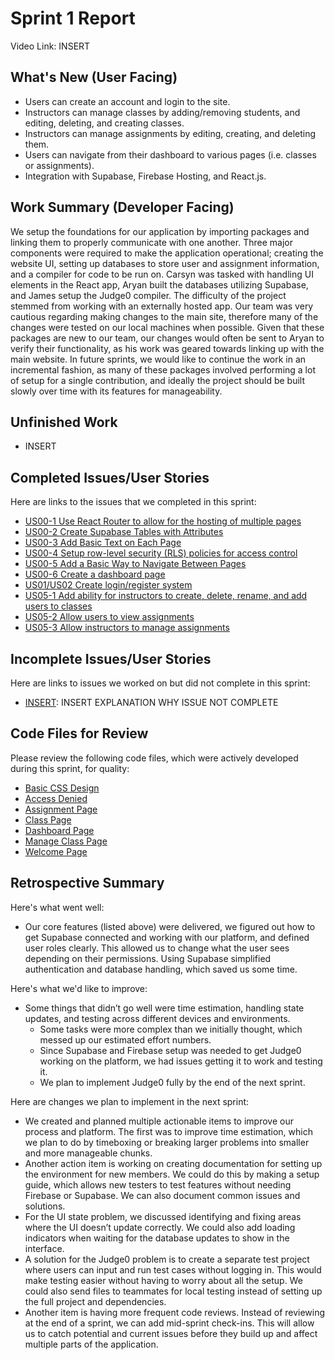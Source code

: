 # Sprint 1 Report 
Video Link: INSERT

## What's New (User Facing)
 * Users can create an account and login to the site.
 * Instructors can manage classes by adding/removing students, and editing, deleting, and creating classes.
 * Instructors can manage assignments by editing, creating, and deleting them.
 * Users can navigate from their dashboard to various pages (i.e. classes or assignments).
 * Integration with Supabase, Firebase Hosting, and React.js.

## Work Summary (Developer Facing)
We setup the foundations for our application by importing packages and linking them to properly communicate with one another. Three major components were required to make the application operational; creating the website UI, setting up databases to store user and assignment information, and a compiler for code to be run on. Carsyn was tasked with handling UI elements in the React app, Aryan built the databases utilizing Supabase, and James setup the Judge0 compiler. The difficulty of the project stemmed from working with an externally hosted app. Our team was very cautious regarding making changes to the main site, therefore many of the changes were tested on our local machines when possible. Given that these packages are new to our team, our changes would often be sent to Aryan to verify their functionality, as his work was geared towards linking up with the main website. In future sprints, we would like to continue the work in an incremental fashion, as many of these packages involved performing a lot of setup for a single contribution, and ideally the project should be built slowly over time with its features for manageability.

## Unfinished Work
* INSERT

## Completed Issues/User Stories
Here are links to the issues that we completed in this sprint:
 * [US00-1 Use React Router to allow for the hosting of multiple pages](https://github.com/aryputh/hackassign-project/issues/4)
 * [US00-2 Create Supabase Tables with Attributes](https://github.com/aryputh/hackassign-project/issues/7)
 * [US00-3 Add Basic Text on Each Page](https://github.com/aryputh/hackassign-project/issues/6)
 * [US00-4 Setup row-level security (RLS) policies for access control](https://github.com/aryputh/hackassign-project/issues/10)
 * [US00-5 Add a Basic Way to Navigate Between Pages](https://github.com/aryputh/hackassign-project/issues/5)
 * [US00-6 Create a dashboard page](https://github.com/aryputh/hackassign-project/issues/11)
 * [US01/US02 Create login/register system](https://github.com/aryputh/hackassign-project/issues/13)
 * [US05-1 Add ability for instructors to create, delete, rename, and add users to classes](https://github.com/aryputh/hackassign-project/issues/16)
 * [US05-2 Allow users to view assignments](https://github.com/aryputh/hackassign-project/issues/17)
 * [US05-3 Allow instructors to manage assignments](https://github.com/aryputh/hackassign-project/issues/18)
 
## Incomplete Issues/User Stories
Here are links to issues we worked on but did not complete in this sprint:
 * [INSERT](INSERT): INSERT EXPLANATION WHY ISSUE NOT COMPLETE

## Code Files for Review
Please review the following code files, which were actively developed during this sprint, for quality:
 * [Basic CSS Design](https://github.com/aryputh/hackassign-project/blob/main/frontend/src/styles/global.css)
 * [Access Denied](https://github.com/aryputh/hackassign-project/blob/main/frontend/src/pages/AccessDenied.js)
 * [Assignment Page](https://github.com/aryputh/hackassign-project/blob/main/frontend/src/pages/AssignmentPage.js)
 * [Class Page](https://github.com/aryputh/hackassign-project/blob/main/frontend/src/pages/ClassPage.js)
 * [Dashboard Page](https://github.com/aryputh/hackassign-project/blob/main/frontend/src/pages/Dashboard.js)
 * [Manage Class Page](https://github.com/aryputh/hackassign-project/blob/main/frontend/src/pages/ManageClass.js)
 * [Welcome Page](https://github.com/aryputh/hackassign-project/blob/main/frontend/src/pages/Welcome.js)
 
## Retrospective Summary
Here's what went well:
* Our core features (listed above) were delivered, we figured out how to get Supabase connected and working with our platform, and defined user roles clearly. This allowed us to change what the user sees depending on their permissions. Using Supabase simplified authentication and database handling, which saved us some time.
 
Here's what we'd like to improve:
* Some things that didn’t go well were time estimation, handling state updates, and testing across different devices and environments.
    * Some tasks were more complex than we initially thought, which messed up our estimated effort numbers.
    * Since Supabase and Firebase setup was needed to get Judge0 working on the platform, we had issues getting it to work and testing it.
    * We plan to implement Judge0 fully by the end of the next sprint.
 
Here are changes we plan to implement in the next sprint:
* We created and planned multiple actionable items to improve our process and platform. The first was to improve time estimation, which we plan to do by timeboxing or breaking larger problems into smaller and more manageable chunks.
* Another action item is working on creating documentation for setting up the environment for new members. We could do this by making a setup guide, which allows new testers to test features without needing Firebase or Supabase. We can also document common issues and solutions.
* For the UI state problem, we discussed identifying and fixing areas where the UI doesn’t update correctly. We could also add loading indicators when waiting for the database updates to show in the interface.
* A solution for the Judge0 problem is to create a separate test project where users can input and run test cases without logging in. This would make testing easier without having to worry about all the setup. We could also send files to teammates for local testing instead of setting up the full project and dependencies.
* Another item is having more frequent code reviews. Instead of reviewing at the end of a sprint, we can add mid-sprint check-ins. This will allow us to catch potential and current issues before they build up and affect multiple parts of the application.
